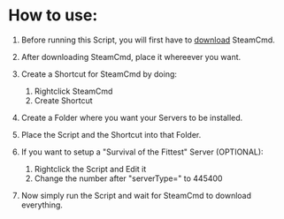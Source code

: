 # How to use:

1. Before running this Script, you will first have to [download](https://steamcdn-a.akamaihd.net/client/installer/steamcmd.zip) SteamCmd.

2. After downloading SteamCmd, place it whereever you want.

3. Create a Shortcut for SteamCmd by doing:
	1. Rightclick SteamCmd
	2. Create Shortcut

4. Create a Folder where you want your Servers to be installed.

5. Place the Script and the Shortcut into that Folder.

6. If you want to setup a "Survival of the Fittest" Server (OPTIONAL):
	1. Rightclick the Script and Edit it
	2. Change the number after "serverType=" to 445400

7. Now simply run the Script and wait for SteamCmd to download everything.
	 
